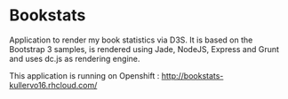 Bookstats
====================

Application to render my book statistics via D3S. It is based on the Bootstrap 3 samples, is rendered using Jade, NodeJS, Express and Grunt and uses dc.js as rendering engine.


This application is running on Openshift : http://bookstats-kullervo16.rhcloud.com/